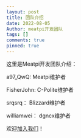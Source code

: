 ```yaml
---
layout: post
title: 团队介绍
date: 2022-08-05
Author: meatpi开发团队
tags: []
comments: true
pinned: true
---
```

这里是Meatpi开发团队介绍：

a97_QwQ: Meatpi维护者

FisherJohn: C-Polite维护者

srqsrq： Blizzard维护者

williamwei： dgncx维护者

欢迎[加入我们](https://www.luogu.com.cn/team/41105)！
